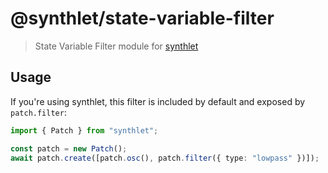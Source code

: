 # @synthlet/state-variable-filter

> State Variable Filter module for [synthlet](https://github.com/danigb/synthlet)

## Usage

If you're using synthlet, this filter is included by default and exposed by `patch.filter`:

```ts
import { Patch } from "synthlet";

const patch = new Patch();
await patch.create([patch.osc(), patch.filter({ type: "lowpass" })]);
```
